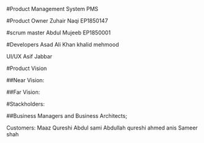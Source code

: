 #Product Management System PMS

#Product Owner 
Zuhair Naqi EP1850147

#scrum master 
Abdul Mujeeb EP1850001

#Developers 
Asad Ali Khan
khalid mehmood

UI/UX 
Asif Jabbar

#Product Vision

##Near Vision:


##Far Vision:


#Stackholders:

##Business Managers and Business Architects;




Customers:
Maaz Qureshi
Abdul sami
Abdullah qureshi
ahmed anis
Sameer shah
